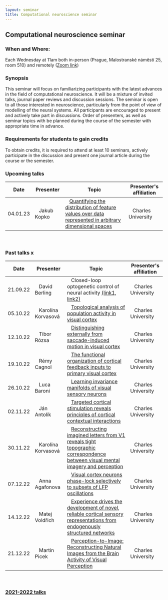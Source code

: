 ```yaml
---
layout: seminar
title: Computational neuroscience seminar
---
```


## Computational neuroscience seminar 

### When and Where: 
Each Wednesday at 11am both in-person (Prague, Malostranské náměstí 25, room 510) and remotely ([Zoom link](https://cuni-cz.zoom.us/j/99670017268))


### Synopsis

This seminar will focus on familiarizing participants with the latest advances in the field of computational neuroscience. It will be a mixture of invited talks, journal paper reviews and discussion sessions. The seminar is open to all those interested in neuroscience, particularly from the point of view of modelling of the neural systems.
All participants are encouraged to present and actively take part in discussions. Order of presenters, as well as seminar topics with be planned during the course of the semester with appropriate time in advance.

### Requirements for students to gain credits

To obtain credits, it is required to attend at least 10 seminars, actively participate in the discussion and present one journal article during the course or the semester.

### Upcoming talks


|Date| Presenter | Topic  |  Presenter's affiliation |
|-------|---------------------------------|----|----|
|04.01.23| &nbsp;&nbsp;  Jakub Kopko | &nbsp;&nbsp; [Quantifying the distribution of feature values over data represented in arbitrary dimensional spaces](https://www.biorxiv.org/content/10.1101/2022.11.23.517657v1) | &nbsp;&nbsp; Charles University  |

#### &nbsp;


### Past talks x

|Date| Presenter |Topic  | Presenter's affiliation |
|----|---------- |------|-------------------------|
|21.09.22 | &nbsp;&nbsp; David Berling | &nbsp;&nbsp; Closed-loop optogenetic control of neural activity  [(link1,](https://doi.org/10.1088/1741-2552/abb89c) [link2)](https://doi.org/10.1088/1741-2552/aaa506 )  | &nbsp;&nbsp; Charles University  |
|05.10.22 | &nbsp;&nbsp;  Karolína Korvasová | &nbsp;&nbsp;  [Topological analysis of population activity in visual cortex](https://www.ncbi.nlm.nih.gov/pmc/articles/PMC2924880/)| &nbsp;&nbsp;  Charles University |
|12.10.22 | &nbsp;&nbsp;  Tibor  Rózsa | &nbsp;&nbsp; [Distinguishing externally from saccade-induced motion in visual cortex](https://www.nature.com/articles/s41586-022-05196-w)  | &nbsp;&nbsp; Charles University  |
|19.10.22 | &nbsp;&nbsp;  Rémy Cagnol | &nbsp;&nbsp;  [The functional organization of cortical feedback inputs to primary visual cortex](http://petreanulab.org/wp-content/uploads/2018/10/Marques-et-al.-Nature-Neuroscience-2018.pdf)| &nbsp;&nbsp;  Charles University |
|26.10.22 | &nbsp;&nbsp;  Luca  Baroni | &nbsp;&nbsp; [Learning invariance manifolds of visual sensory neurons](https://openreview.net/forum?id=2dQyENiU330) | &nbsp;&nbsp; Charles University  |
|02.11.22 | &nbsp;&nbsp;  Ján Antolík | &nbsp;&nbsp; [Targeted cortical stimulation reveals principles of cortical contextual interactions](https://www.biorxiv.org/content/10.1101/2022.06.22.497254v1)  | &nbsp;&nbsp; Charles University  |
|30.11.22 | &nbsp;&nbsp; Karolína Korvasová | &nbsp;&nbsp; [Reconstructing imagined letters from V1 reveals tight topographic correspondence between visual mental imagery and perception](https://link.springer.com/article/10.1007/s00429-019-01828-6) | &nbsp;&nbsp; Charles University  |
|07.12.22 | &nbsp;&nbsp;  Anna Agafonova | &nbsp;&nbsp; [Visual cortex neurons phase-lock selectively to subsets of LFP oscillations](https://journals.physiology.org/doi/full/10.1152/jn.00496.2018) | &nbsp;&nbsp; Charles University  |
|14.12.22 | &nbsp;&nbsp;  Matej Voldřich | &nbsp;&nbsp; [Experience drives the development of novel, reliable cortical sensory representations from endogenously structured networks](https://www.biorxiv.org/content/10.1101/2022.11.14.516507v1)  | &nbsp;&nbsp; Charles University  |
|21.12.22 | &nbsp;&nbsp;  Martin Picek | &nbsp;&nbsp; [Perception-to-Image: Reconstructing Natural Images from the Brain Activity of Visual Perception](https://link.springer.com/article/10.1007/s10439-020-02502-3)  | &nbsp;&nbsp; Charles University  |

#### &nbsp;

### [2021-2022 talks](./compneuroseminar2021.html)